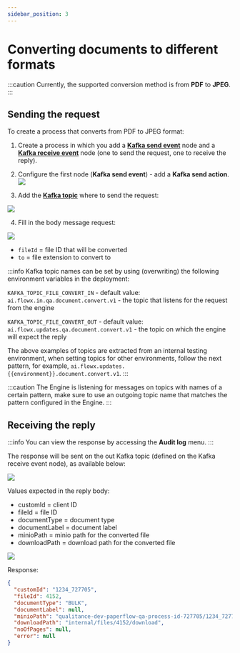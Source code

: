```yaml
---
sidebar_position: 3
---
```


# Converting documents to different formats

:::caution
Currently, the supported conversion method is from **PDF** to **JPEG**.
:::

## Sending the request


To create a process that converts from PDF to JPEG format:

1. Create a process in which you add a [**Kafka send event**](../../../../../building-blocks/node/message-send-received-task-node.md#configuring-a-message-send-task-node) node and a [**Kafka receive event**](../../../../../building-blocks/node/message-send-received-task-node.md#configuring-a-message-receive-task-node) node (one to send the request, one to receive the reply). 

2. Configure the first node (**Kafka send event**) - add a **Kafka send action**. 
![](https://s3.eu-west-1.amazonaws.com/docx.flowx.ai/2.12/pdf_to_jpeg.png)

3. Add the [**Kafka topic**](../../../plugins-setup-guide/documents-plugin-setup/documents-plugin-setup.md#kafka-configuration) where to send the request:

![](https://s3.eu-west-1.amazonaws.com/docx.flowx.ai/2.12/doc_kafka_topic.png)

4. Fill in the body message request:

![](https://s3.eu-west-1.amazonaws.com/docx.flowx.ai/2.12/doc_message_body.png)

* `fileId` = file ID that will be converted 
* `to` = file extension to convert to


:::info
Kafka topic names can be set by using (overwriting) the following environment variables in the deployment:

`KAFKA_TOPIC_FILE_CONVERT_IN` - default value: `ai.flowx.in.qa.document.convert.v1` - the topic that listens for the request from the engine

`KAFKA_TOPIC_FILE_CONVERT_OUT` - default value: `ai.flowx.updates.qa.document.convert.v1` - the topic on which the engine will expect the reply

The above examples of topics are extracted from an internal testing environment, when setting topics for other environments, follow the next pattern, for example, `ai.flowx.updates.{{environment}}.document.convert.v1`.
:::

:::caution
The Engine is listening for messages on topics with names of a certain pattern, make sure to use an outgoing topic name that matches the pattern configured in the Engine.
:::

## Receiving the reply

:::info
You can view the response by accessing the **Audit log** menu.
:::


The response will be sent on the out Kafka topic (defined on the Kafka receive event node), as available below:

![](https://s3.eu-west-1.amazonaws.com/docx.flowx.ai/2.12/convert_updates.png)

Values expected in the reply body:

* customId = client ID
* fileId = file ID
* documentType = document type
* documentLabel = document label
* minioPath = minio path for the converted file
* downloadPath = download path for the converted file


![](https://s3.eu-west-1.amazonaws.com/docx.flowx.ai/2.12/document_convert_pdf.png)

Response:

```json
{
  "customId": "1234_727705",
  "fileId": 4152,
  "documentType": "BULK",
  "documentLabel": null,
  "minioPath": "qualitance-dev-paperflow-qa-process-id-727705/1234_727705/4152_BULK.jpg",
  "downloadPath": "internal/files/4152/download",
  "noOfPages": null,
  "error": null
}
```
